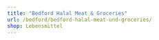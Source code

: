 ```yaml
---
title: "Bedford Halal Meat & Groceries"
url: /bedford/bedford-halal-meat-und-groceries/
shop: Lebensmittel
---
```

